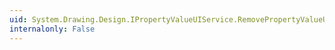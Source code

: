 ```yaml
---
uid: System.Drawing.Design.IPropertyValueUIService.RemovePropertyValueUIHandler(System.Drawing.Design.PropertyValueUIHandler)
internalonly: False
---
```

